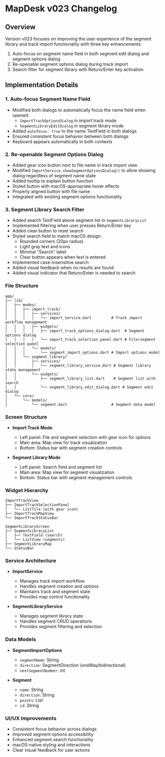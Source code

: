 # MapDesk v023 Changelog

## Overview
Version v023 focuses on improving the user experience of the segment library and track import functionality with three key enhancements:
1. Auto-focus on segment name field in both segment edit dialog and segment options dialog
2. Re-openable segment options dialog during track import
3. Search filter for segment library with Return/Enter key activation

## Implementation Details

### 1. Auto-focus Segment Name Field
- Modified both dialogs to automatically focus the name field when opened:
  - `ImportTrackOptionsDialog` in import track mode
  - `SegmentLibraryEditDialog` in segment library mode
- Added `autofocus: true` to the name TextField in both dialogs
- Ensured consistent focus behavior between both dialogs
- Keyboard appears automatically in both contexts

### 2. Re-openable Segment Options Dialog
- Added gear icon button next to file name in track import view
- Modified `ImportService.showSegmentOptionsDialog()` to allow showing dialog regardless of segment name state
- Added tooltip to explain button function
- Styled button with macOS-appropriate hover effects
- Properly aligned button with file name
- Integrated with existing segment options functionality

### 3. Segment Library Search Filter
- Added search TextField above segment list in `SegmentLibraryList`
- Implemented filtering when user presses Return/Enter key
- Added clear button to reset search
- Styled search field to match macOS design:
  - Rounded corners (20px radius)
  - Light gray text and icons
  - Minimal "Search" label
  - Clear button appears when text is entered
- Implemented case-insensitive search
- Added visual feedback when no results are found
- Added visual indicator that Return/Enter is needed to search

### File Structure
```
app/
├── lib/
│   ├── modes/
│   │   ├── import_track/
│   │   │   ├── services/
│   │   │   │   └── import_service.dart         # Track import workflow management
│   │   │   ├── widgets/
│   │   │   │   ├── import_track_options_dialog.dart  # Segment options dialog
│   │   │   │   └── import_track_selection_panel.dart # File/segment selection panel
│   │   │   └── models/
│   │   │       └── segment_import_options.dart # Import options model
│   │   └── segment_library/
│   │       ├── services/
│   │       │   └── segment_library_service.dart # Segment library state management
│   │       └── widgets/
│   │           ├── segment_library_list.dart    # Segment list with search
│   │           └── segment_library_edit_dialog.dart # Segment edit dialog
│   └── core/
│       └── models/
│           └── segment.dart                    # Segment data model
```

### Screen Structure
- **Import Track Mode**
  - Left panel: File and segment selection with gear icon for options
  - Main area: Map view for track visualization
  - Bottom: Status bar with segment creation controls

- **Segment Library Mode**
  - Left panel: Search field and segment list
  - Main area: Map view for segment visualization
  - Bottom: Status bar with segment management controls

### Widget Hierarchy
```
ImportTrackView
├── ImportTrackSelectionPanel
│   └── ListTile (with gear icon)
├── ImportTrackMapView
└── ImportTrackStatusBar

SegmentLibraryScreen
├── SegmentLibraryList
│   ├── TextField (search)
│   └── ListView (segments)
├── SegmentLibraryMap
└── StatusBar
```

### Service Architecture
- **ImportService**
  - Manages track import workflow
  - Handles segment creation and options
  - Maintains track and segment state
  - Provides map control functionality

- **SegmentLibraryService**
  - Manages segment library state
  - Handles segment CRUD operations
  - Provides segment filtering and selection

### Data Models
- **SegmentImportOptions**
  - `segmentName`: String
  - `direction`: SegmentDirection (oneWay/bidirectional)
  - `nextSegmentNumber`: int

- **Segment**
  - `name`: String
  - `direction`: String
  - `points`: List<SegmentPoint>
  - `id`: String

### UI/UX Improvements
- Consistent focus behavior across dialogs
- Improved segment options accessibility
- Enhanced segment search functionality
- macOS-native styling and interactions
- Clear visual feedback for user actions 